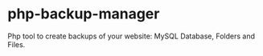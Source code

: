 # php-backup-manager
Php tool to create backups of your website: MySQL Database, Folders and Files.
